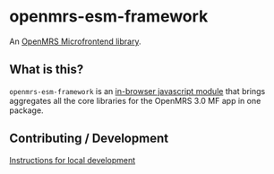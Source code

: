 # openmrs-esm-framework

An [OpenMRS Microfrontend library](https://wiki.openmrs.org/display/projects/Frontend+-+SPA+and+Microfrontends).

## What is this?

`openmrs-esm-framework` is an [in-browser javascript module](https://github.com/openmrs/openmrs-rfc-frontend/blob/master/text/0002-modules.md) that brings aggregates all the core libraries for the OpenMRS 3.0 MF app in one package.

## Contributing / Development

[Instructions for local development](https://wiki.openmrs.org/display/projects/Setup+local+development+environment+for+OpenMRS+SPA)
